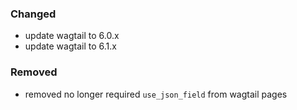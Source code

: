 ### Changed

- update wagtail to 6.0.x
- update wagtail to 6.1.x

### Removed

- removed no longer required `use_json_field` from wagtail pages
